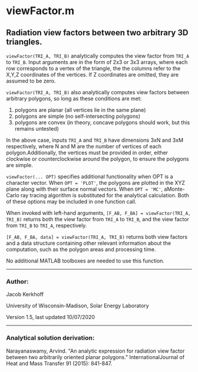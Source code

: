 # viewFactor.m
## Radiation view factors between two arbitrary 3D triangles.

```viewFactor(TRI_A, TRI_B)``` analytically computes the view factor from `TRI_A` to `TRI_B`. Input arguments are in the form of 2x3 or 3x3 arrays,  where each row corresponds to a vertex of the triangle, the the columns refer to the X,Y,Z coordinates of the vertices. If Z coordinates are  omitted, they are assumed to be zero.

`viewFactor(TRI_A, TRI_B)` also analytically computes view factors between arbitrary polygons, so long as these conditions are met:

1) polygons are planar (all vertices lie in the same plane)
2) polygons are simple (no self-intersecting polygons)
3) polygons are convex (in theory, concave polygons should work, but this remains untested)

In the above case, inputs `TRI_A` and `TRI_B` have dimensions 3xN and 3xM respectively, where N and M are the number of vertices of each polygon.Additionally, the vertices must be provided in order, either clockwise or counterclockwise around the polygon, to ensure the polygons are simple. 

`viewFactor(... OPT)` specifies additional functionality when OPT is a character vector. When `OPT = 'PLOT'`, the polygons are plotted in the XYZ plane along with their surface normal vectors. When `OPT = 'MC'`, aMonte-Carlo ray tracing algorithm is substituted for the analytical calculation. Both of these options may be included in one function call.

When invoked with left-hand arguments, `[F_AB, F_BA] = viewFactor(TRI_A, TRI_B)` returns both the view factor from `TRI_A` to `TRI_B`, and the view factor from `TRI_B` to `TRI_A`, respectively.

`[F_AB, F_BA, data] = viewFactor(TRI_A, TRI_B)` returns both view factors and a data structure containing other relevant information about the computation, such as the polygon areas and processing time.

No additional MATLAB toolboxes are needed to use this function.

-----

### Author: 
Jacob Kerkhoff 

University of Wisconsin-Madison, Solar Energy Laboratory

Version 1.5, last updated 10/07/2020

-----

### Analytical solution derivation:
Narayanaswamy, Arvind. "An analytic expression for radiation view factor between two arbitrarily oriented planar polygons." InternationalJournal of Heat and Mass Transfer 91 (2015): 841-847.
